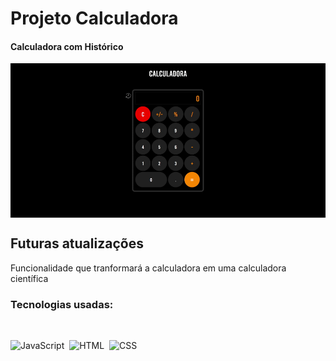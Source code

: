 <h1 align="left">Projeto Calculadora</h1>

<h4 align="left">Calculadora com Histórico</h4>

<img align="center" src="./img/Calculadora.gif">

<br>

## Futuras atualizações

<p align="left"> Funcionalidade que tranformará a calculadora em uma calculadora científica</p>

### Tecnologias usadas:

<br>

![JavaScript](https://img.shields.io/badge/-JavaScript-05122A?style=flat&logo=javascript)&nbsp;
![HTML](https://img.shields.io/badge/-HTML-05122A?style=flat&logo=HTML5)&nbsp;
![CSS](https://img.shields.io/badge/-CSS-05122A?style=flat&logo=CSS3&logoColor=1572B6)&nbsp;
